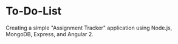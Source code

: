 # To-Do-List
Creating a simple "Assignment Tracker" application using Node.js, MongoDB, Express, and Angular 2. 
